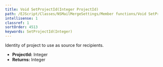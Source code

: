 ```yaml
---
title: Void SetProjectId(Integer ProjectId)
path: /EJScript/Classes/NSMailMergeSettings/Member functions/Void SetProjectId(Integer p_0)
intellisense: 1
classref: 1
sortOrder: 4513
keywords: SetProjectId(Integer)
---
```



Identity of project to use as source for recipients.



* **ProjectId:** Integer
* **Returns:** Integer


